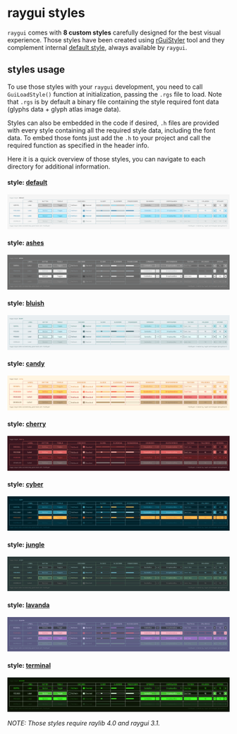 # raygui styles

`raygui` comes with **8 custom styles** carefully designed for the best visual experience. Those styles have been created using [rGuiStyler](https://raylibtech.itch.io/rguistyler) tool and they complement internal [default style](default), always available by `raygui`.

## styles usage 

To use those styles with your `raygui` development, you need to call `GuiLoadStyle()` function at initialization, passing the `.rgs` file to load. Note that `.rgs` is by default a binary file containing the style required font data (glyphs data + glyph atlas image data).

Styles can also be embedded in the code if desired, `.h` files are provided with every style containing all the required style data, including the font data. To embed those fonts just add the `.h` to your project and call the required function as specified in the header info.

Here it is a quick overview of those styles, you can navigate to each directory for additional information.

#### style: [default](default)
![default style](default/style_table.png)

#### style: [ashes](ashes)
![ashes style](ashes/style_table.png)

#### style: [bluish](bluish)
![bluish style](bluish/style_table.png)

#### style: [candy](candy)
![candy style](candy/style_table.png)

#### style: [cherry](cherry)
![cherry style](cherry/style_table.png)

#### style: [cyber](cyber)
![cyber style](cyber/style_table.png)

#### style: [jungle](jungle)
![jungle style](jungle/style_table.png)

#### style: [lavanda](lavanda)
![lavanda style](lavanda/style_table.png)

#### style: [terminal](terminal)
![terminal style](terminal/style_table.png)

*NOTE: Those styles require raylib 4.0 and raygui 3.1.*
